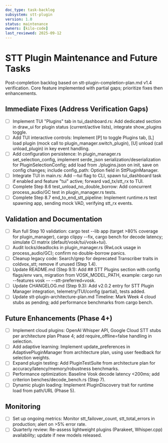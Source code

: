 ```yaml
---
doc_type: task-backlog
subsystem: stt-plugin
version: 1.0
status: maintenance
owners: [kilo-code]
last_reviewed: 2025-09-12
---
```


# STT Plugin Maintenance and Future Tasks

Post-completion backlog based on stt-plugin-completion-plan.md v1.4 verification. Core feature implemented with partial gaps; prioritize fixes then enhancements.

## Immediate Fixes (Address Verification Gaps)

- [ ] Implement TUI "Plugins" tab in tui_dashboard.rs: Add dedicated section in draw_ui for plugin status (current/active lists), integrate show_plugins toggle.
- [ ] Add TUI interactive controls: Implement [P] to toggle Plugins tab, [L] load plugin (mock call to plugin_manager.switch_plugin), [U] unload (call unload_plugin) in key event handling.
- [ ] Add configuration persistence: In plugin_manager.rs set_selection_config, implement serde_json serialization/deserialization for PluginSelectionConfig; add load from ./plugins.json on init, save on config changes; include config_path: Option<PathBuf> field in SttPluginManager.
- [ ] Integrate TUI in main.rs: Add --tui flag to CLI, spawn tui_dashboard task if enabled and feature "tui" active; forward vad_tx/stt_rx to TUI.
- [ ] Complete Step 8.6 test_unload_no_double_borrow: Add concurrent process_audio/GC test in plugin_manager.rs tests.
- [ ] Complete Step 8.7 end_to_end_stt_pipeline: Implement runtime.rs test spawning app, sending mock VAD, verifying stt_rx events.

## Validation and Documentation

- [ ] Run full Step 10 validation: cargo test --lib app (target >80% coverage for plugin_manager), cargo clippy --fix, cargo bench for decode latency; simulate CI matrix (default/vosk/tui/vosk+tui).
- [ ] Audit locks/deadlocks in plugin_manager.rs (RwLock usage in process_audio/GC); confirm no double-borrow panics.
- [ ] Cleanup legacy code: Search/grep for deprecated Transcriber traits in coldvox_stt; remove if unused (Step 1.4).
- [ ] Update README.md (Step 9.1): Add ## STT Plugins section with config flags/env vars, migration from VOSK_MODEL_PATH, example: cargo run --features vosk -- --stt-preferred=vosk.
- [ ] Update CHANGELOG.md (Step 9.3): Add v2.0.2 entry for STT Plugin Manager integration, telemetry/TUI/config (partial), tests added.
- [ ] Update stt-plugin-architecture-plan.md Timeline: Mark Week 4 cloud stubs as pending; add performance benchmarks from cargo bench.

## Future Enhancements (Phase 4+)

- [ ] Implement cloud plugins: OpenAI Whisper API, Google Cloud STT stubs per architecture plan Phase 4; add require_offline=false handling in selection.
- [ ] Add adaptive learning: Implement update_preferences in AdaptivePluginManager from architecture plan, using user feedback for selection weights.
- [ ] Expand plugin testing: Add PluginTestSuite from architecture plan for accuracy/latency/memory/robustness benchmarks.
- [ ] Performance optimization: Baseline Vosk decode latency <200ms; add criterion benches/decode_bench.rs (Step 7).
- [ ] Dynamic plugin loading: Implement PluginDiscovery trait for runtime load from path/URL (Phase 5).

## Monitoring

- [ ] Set up ongoing metrics: Monitor stt_failover_count, stt_total_errors in production; alert on >5% error rate.
- [ ] Quarterly review: Re-assess lightweight plugins (Parakeet, Whisper.cpp) availability; update if new models released.